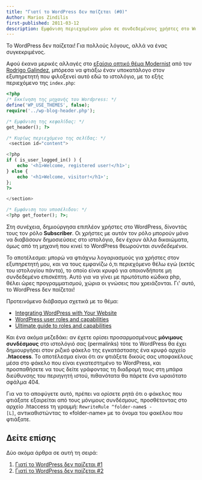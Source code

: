```yaml
---
title: "Γιατί το WordPress δεν παίζεται (#0)"
Author: Marios Zindilis
first-published: 2011-03-12
description: Εμφάνιση περιεχομένου μόνο σε συνδεδεμένους χρήστες στο WordPress
---
```


Το WordPress δεν παίζεται! Για πολλούς λόγους, αλλά να ένας συγκεκριμένος.

<!-- read more -->

Αφού έκανα μερικές αλλαγές στο 
<a href="http://www.rodrigogalindez.com/themes/modernist/">εξαίσιο 
οπτικό θέμα Modernist</a> από τον 
<a href="http://www.rodrigogalindez.com/">Rodrigo Galindez</a>, μπόρεσα 
να φτιάξω έναν υποκατάλογο στον εξυπηρετητή που φιλοξενεί αυτό εδώ το 
ιστολόγιο, με το εξής περιεχόμενο της `index.php`:

```php
<?php
/* Εκκίνηση της μηχανής του Wordpress: */
define('WP_USE_THEMES', false);
require('../wp-blog-header.php');

/* Εμφάνιση της κεφαλίδας: */
get_header(); ?>

/* Κυρίως περιεχόμενο της σελίδας: */
 <section id="content">

<?php
if ( is_user_logged_in() ) {
    echo '<h1>Welcome, registered user!</h1>';
} else {
    echo '<h1>Welcome, visitor!</h1>';
};
?>

</section>

/* Εμφάνιση του υποσέλιδου: */
<?php get_footer(); ?>;
```

Στη συνέχεια, δημιούργησα επιπλέον χρήστες στο WordPress, δίνοντάς τους 
τον ρόλο <strong>Subscriber</strong>. Οι χρήστες με αυτόν τον ρόλο 
μπορούν μόνο να διαβάσουν δημοσιεύσεις στο ιστολόγιο, δεν έχουν άλλα 
δικαιώματα, όμως από τη μηχανή που κινεί το WordPress θεωρούνται 
<em>συνδεδεμένοι</em>. 

Το αποτέλεσμα: μπορώ να φτιάχνω λογαριασμούς για χρήστες στον 
εξυπηρετητή μου, και να τους εμφανίζω ό,τι περιεχόμενο θέλω εγώ (εκτός 
του ιστολογίου πάντα), το οποίο είναι κρυφό για οποιονδήποτε μη 
συνδεδεμένο επισκέπτη. Αυτό για να γίνει με πρωτότυπο κώδικα php, θέλει 
ώρες προγραμματισμού, χώρια οι γνώσεις που χρειάζονται. Γι' αυτό, το 
WordPress δεν παίζεται!

Προτεινόμενο διάβασμα σχετικά με το θέμα:
<ul>
  <li><a href="http://codex.wordpress.org/Integrating_WordPress_with_Your_Website">Integrating WordPress with Your Website</a></li>
  <li><a href="http://codex.wordpress.org/Roles_and_Capabilities">WordPress user roles and capabilities</a></li>
  <li><a href="http://www.wphardcore.com/2010/ultimate-guide-to-roles-and-capabilities/">Ultimate guide to roles and capabilities</a></li>
</ul>
Και ένα ακόμα μεζεδάκι: αν έχετε ορίσει προσαρμοσμένους <strong>μόνιμους συνδέσμους</strong> στο ιστολόγιό σας (permalinks) τότε το WordPress θα έχει δημιουργήσει στον ριζικό φάκελο της εγκατάστασης ένα κρυφό αρχείο <strong>.htaccess</strong>. Το αποτέλεσμα είναι ότι αν φτιάξετε δικούς σας υποφακέλους μέσα στο φάκελο που είναι εγκατεστημένο το WordPress, και προσπαθήσετε να τους δείτε γράφοντας τη διαδρομή τους στη μπάρα διεύθυνσης του περιηγητή ιστού, πιθανότατα θα πάρετε ένα ωραιότατο σφάλμα 404. 

Για να το αποφύγετε αυτό, πρέπει να ορίσετε ρητά ότι ο φάκελος που φτιάξατε εξαιρείται από τους μόνιμους συνδέσμους, προσθέτοντας στο αρχείο .htaccess τη γραμμή: <code>RewriteRule ^folder-name$ - [L]</code>, αντικαθιστώντας το «folder-name» με το όνομα του φακέλου που φτιάξατε.

Δείτε επίσης
------------

Δύο ακόμα άρθρα σε αυτή τη σειρά:

1.  [Γιατί το WordPress δεν παίζεται #1](/posts/γιατί-το-wordpress-δεν-παίζεται-1/)
2.  [Γιατί το WordPress δεν παίζεται #2](/posts/γιατί-το-wordpress-δεν-παίζεται-2/)
